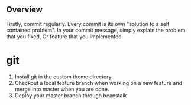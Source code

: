
## Overview
Firstly, commit regularly. 
Every commit is its own "solution to a self contained problem". In your commit message, simply explain the problem that you fixed, Or feature that you implemented.

# git
1. Install git in the custom theme directory
1. Checkout a local feature branch when working on a new feature and merge into master when you are done.
1. Deploy your master branch through beanstalk
